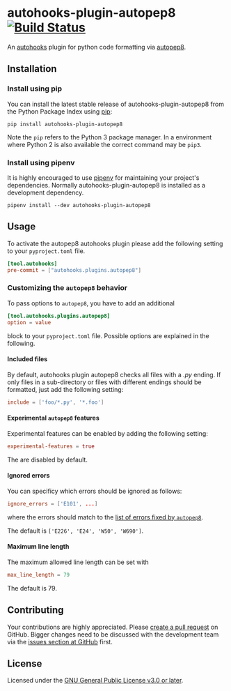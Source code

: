 # autohooks-plugin-autopep8 [![Build Status](https://travis-ci.com/LeoIV/autohooks-plugin-autopep8.svg?branch=master)](https://travis-ci.com/LeoIV/autohooks-plugin-autopep8)

An [autohooks](https://github.com/greenbone/autohooks) plugin for python code
formatting via [autopep8](https://github.com/hhatto/autopep8).

## Installation

### Install using pip

You can install the latest stable release of autohooks-plugin-autopep8 from the
Python Package Index using [pip](https://pip.pypa.io/):

    pip install autohooks-plugin-autopep8

Note the `pip` refers to the Python 3 package manager. In a environment where
Python 2 is also available the correct command may be `pip3`.

### Install using pipenv

It is highly encouraged to use [pipenv](https://github.com/pypa/pipenv) for
maintaining your project's dependencies. Normally autohooks-plugin-autopep8 is
installed as a development dependency.

    pipenv install --dev autohooks-plugin-autopep8

## Usage

To activate the autopep8 autohooks plugin please add the following setting to your
`pyproject.toml` file.

````toml
[tool.autohooks]
pre-commit = ["autohooks.plugins.autopep8"]
````
### Customizing the `autopep8` behavior

To pass options to `autopep8`, you have to add an additional 
````toml
[tool.autohooks.plugins.autopep8]
option = value
````

block to your `pyproject.toml` file. Possible options are explained in the following.
#### Included files
By default, autohooks plugin autopep8 checks all files with a *.py* ending. If only
files in a sub-directory or files with different endings should be formatted,
just add the following setting:

```toml
include = ['foo/*.py', '*.foo']
````

#### Experimental `autopep8` features
Experimental features can be enabled by adding the following setting:
```toml
experimental-features = true
```
The are disabled by default.
#### Ignored errors
You can specificy which errors should be ignored as follows:
````toml
ignore_errors = ['E101', ...]
````
where the errors should match to the [list of errors fixed by `autopep8`](https://github.com/hhatto/autopep8).

The default is `['E226', 'E24', 'W50', 'W690']`.

#### Maximum line length
The maximum allowed line length can be set with
````toml
max_line_length = 79
````

The default is 79.




## Contributing

Your contributions are highly appreciated. Please
[create a pull request](https://github.com/LeoIV/autohooks-plugin-autopep8/pulls)
on GitHub. Bigger changes need to be discussed with the development team via the
[issues section at GitHub](https://github.com/LeoIV/autohooks-plugin-autopep8/issues)
first.

## License

Licensed under the [GNU General Public License v3.0 or later](LICENSE).

